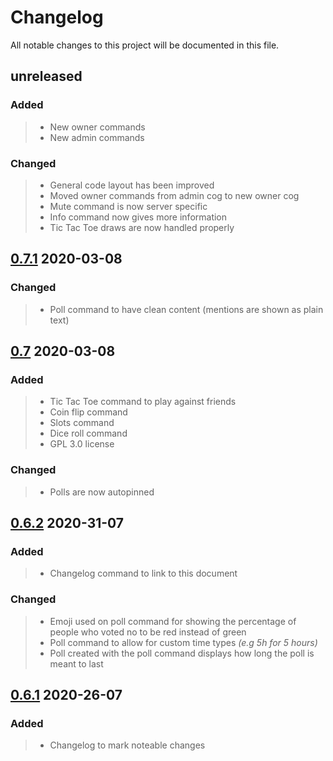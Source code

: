 # Changelog

All notable changes to this project will be documented in this file.  

## unreleased  

### Added 

>* New owner commands  
>* New admin commands  

### Changed  

>* General code layout has been improved  
>* Moved owner commands from admin cog to new owner cog 
>* Mute command is now server specific  
>* Info command now gives more information  
>* Tic Tac Toe draws are now handled properly  


## [0.7.1](https://github.com/silas-hw/Consumer-Your-Calcium-Discord-Bot/tree/v0.7.1) 2020-03-08 

### Changed  

>* Poll command to have clean content (mentions are shown as plain text)  

## [0.7](https://github.com/silas-hw/Consumer-Your-Calcium-Discord-Bot/tree/v0.7) 2020-03-08  

### Added  

>* Tic Tac Toe command to play against friends  
>* Coin flip command  
>* Slots command  
>* Dice roll command
>* GPL 3.0 license  

### Changed  

>* Polls are now autopinned  
  
## [0.6.2](https://github.com/silas-hw/Consumer-Your-Calcium-Discord-Bot/tree/v0.6.2) 2020-31-07  

### Added  

>* Changelog command to link to this document  
  
### Changed  

>* Emoji used on poll command for showing the percentage of people who voted no to be red instead of green  
>* Poll command to allow for custom time types *(e.g 5h for 5 hours)*  
>* Poll created with the poll command displays how long the poll is meant to last  
  
## [0.6.1](https://github.com/silas-hw/Consumer-Your-Calcium-Discord-Bot/tree/v0.6.1) 2020-26-07  

### Added  

>* Changelog to mark noteable changes  
